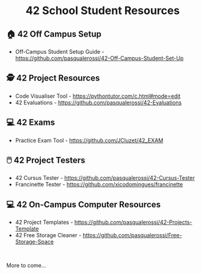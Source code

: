 <div align="center">

# 42 School Student Resources

</div>

## :house: 42 Off Campus Setup
- Off-Campus Student Setup Guide - https://github.com/pasqualerossi/42-Off-Campus-Student-Set-Up

## 🕵️ 42 Project Resources

- Code Visualiser Tool - https://pythontutor.com/c.html#mode=edit
- 42 Evaluations - https://github.com/pasqualerossi/42-Evaluations

## 💻 42 Exams

- Practice Exam Tool - https://github.com/JCluzet/42_EXAM

## 🖱️ 42 Project Testers

- 42 Cursus Tester - https://github.com/pasqualerossi/42-Cursus-Tester
- Francinette Tester - https://github.com/xicodomingues/francinette

## 💻 42 On-Campus Computer Resources

- 42 Project Templates - https://github.com/pasqualerossi/42-Projects-Template
- 42 Free Storage Cleaner - https://github.com/pasqualerossi/Free-Storage-Space

<br>

More to come...
